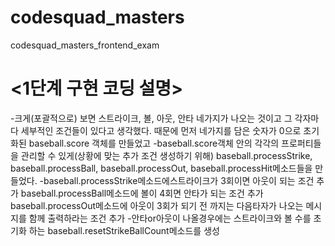 # codesquad_masters
codesquad_masters_frontend_exam


# <1단계 구현 코딩 설명> #
  -크게(포괄적으로) 보면 스트라이크, 볼, 아웃, 안타 네가지가 나오는 것이고 그 각자마다 세부적인 조건들이 있다고 생각했다.
   때문에 먼저 네가지를 담은 숫자가 0으로 초기화된 baseball.score 객체를 만들었고 
  -baseball.score객체 안의 각각의 프로퍼티들을 관리할 수 있게(상황에 맞는 추가 조건 생성하기 위해)
   baseball.processStrike, baseball.processBall, baseball.processOut, baseball.processHit메소드들을 만들었다.
  -baseball.processStrike메소드에스트라이크가 3회이면 아웃이 되는 조건 추가
   baseball.processBall메소드에 볼이 4회면 안타가 되는 조건 추가
   baseball.processOut메소드에 아웃이 3회가 되기 전 까지는 다음타자가 나오는 메시지를 함께 출력하라는 조건 추가
  -안타or아웃이 나올경우에는 스트라이크와 볼 수를 초기화 하는 baseball.resetStrikeBallCount메소드를 생성











<!-- # var baseball = {}
  일단 함수 메소드들을 담고 관리해줄 빈 부모객체 생성
# 부모객체 안에 baseball.score 객체 생성
        baseball.score = {
            strike : 0,
            ball : 0,
            out : 0,
            hit : 0
        }
        위 객체를 생성해서 나올수 있는 네가지 가능성을 담았다.
# baseball.getSign 메소드 생성
        변하는 숫자와 같이 보여야 할 sign을 출력할 수 있는 메소드 생성
 -->

